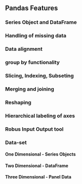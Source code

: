 ## Pandas Features 
### Series Object and DataFrame
### Handling of missing data
### Data alignment
### group by functionality
### Slicing, Indexing, Subseting
### Merging and joining
### Reshaping
### Hierarchical labeling of axes
### Robus Input Output tool


### Data-set
#### One Dimensional - Series Objects
#### Two Dimensional - DataFrame
#### Three Dimensional - Panel Data

